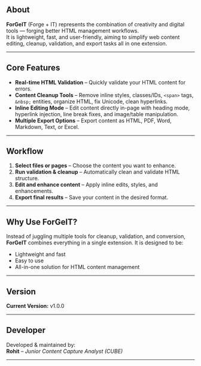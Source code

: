 ## About

**ForGeIT** (Forge + IT) represents the combination of creativity and digital tools — forging better HTML management workflows.  
It is lightweight, fast, and user-friendly, aiming to simplify web content editing, cleanup, validation, and export tasks all in one extension.

---

## Core Features

- **Real-time HTML Validation** – Quickly validate your HTML content for errors.  
- **Content Cleanup Tools** – Remove inline styles, classes/IDs, `<span>` tags, `&nbsp;` entities, organize HTML, fix Unicode, clean hyperlinks.  
- **Inline Editing Mode** – Edit content directly in-page with heading mode, hyperlink injection, line break fixes, and image/table manipulation.  
- **Multiple Export Options** – Export content as HTML, PDF, Word, Markdown, Text, or Excel.

---

## Workflow

1. **Select files or pages** – Choose the content you want to enhance.  
2. **Run validation & cleanup** – Automatically clean and validate HTML structure.  
3. **Edit and enhance content** – Apply inline edits, styles, and enhancements.  
4. **Export final results** – Save your content in the desired format.

---

## Why Use ForGeIT?

Instead of juggling multiple tools for cleanup, validation, and conversion, **ForGeIT** combines everything in a single extension. It is designed to be:

- Lightweight and fast  
- Easy to use  
- All-in-one solution for HTML content management  

---

## Version

**Current Version:** v1.0.0

---

## Developer

Developed & maintained by:  
**Rohit** – *Junior Content Capture Analyst (CUBE)*

---
